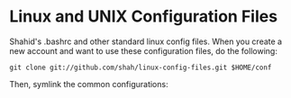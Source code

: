 Linux and UNIX Configuration Files
==================================

Shahid's .bashrc and other standard linux config files. When you create a new account
and want to use these configuration files, do the following:

    git clone git://github.com/shah/linux-config-files.git $HOME/conf

Then, symlink the common configurations:

